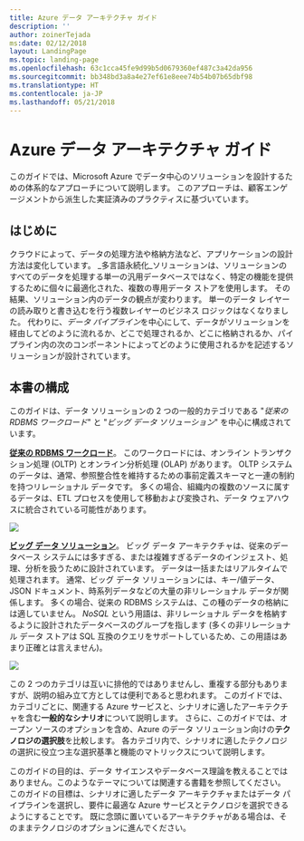 ```yaml
---
title: Azure データ アーキテクチャ ガイド
description: ''
author: zoinerTejada
ms:date: 02/12/2018
layout: LandingPage
ms.topic: landing-page
ms.openlocfilehash: 63c1cca45fe9d99b5d0679360ef487c3a42da956
ms.sourcegitcommit: bb348bd3a8a4e27ef61e8eee74b54b07b65dbf98
ms.translationtype: HT
ms.contentlocale: ja-JP
ms.lasthandoff: 05/21/2018
---
```

# <a name="azure-data-architecture-guide"></a>Azure データ アーキテクチャ ガイド

このガイドでは、Microsoft Azure でデータ中心のソリューションを設計するための体系的なアプローチについて説明します。 このアプローチは、顧客エンゲージメントから派生した実証済みのプラクティスに基づいています。

## <a name="introduction"></a>はじめに

クラウドによって、データの処理方法や格納方法など、アプリケーションの設計方法は変化しています。 _多言語永続化_ソリューションは、ソリューションのすべてのデータを処理する単一の汎用データベースではなく、特定の機能を提供するために個々に最適化された、複数の専用データ ストアを使用します。 その結果、ソリューション内のデータの観点が変わります。 単一のデータ レイヤーの読み取りと書き込むを行う複数レイヤーのビジネス ロジックはなくなりました。 代わりに、*データ パイプライン*を中心にして、データがソリューションを経由してどのように流れるか、どこで処理されるか、どこに格納されるか、パイプライン内の次のコンポーネントによってどのように使用されるかを記述するソリューションが設計されています。 

## <a name="how-this-guide-is-structured"></a>本書の構成

このガイドは、データ ソリューションの 2 つの一般的カテゴリである "*従来の RDBMS ワークロード*" と "*ビッグ データ ソリューション*" を中心に構成されています。 

**[従来の RDBMS ワークロード](./relational-data/index.md)**。 このワークロードには、オンライン トランザクション処理 (OLTP) とオンライン分析処理 (OLAP) があります。 OLTP システムのデータは、通常、参照整合性を維持するための事前定義スキーマと一連の制約を持つリレーショナル データです。 多くの場合、組織内の複数のソースに属するデータは、ETL プロセスを使用して移動および変換され、データ ウェアハウスに統合されている可能性があります。

![](./images/guide-rdbms.svg)

**[ビッグ データ ソリューション](./big-data/index.md)**。 ビッグ データ アーキテクチャは、従来のデータベース システムには多すぎる、または複雑すぎるデータのインジェスト、処理、分析を扱うために設計されています。 データは一括またはリアルタイムで処理されます。 通常、ビッグ データ ソリューションには、キー/値データ、JSON ドキュメント、時系列データなどの大量の非リレーショナル データが関係します。 多くの場合、従来の RDBMS システムは、この種のデータの格納には適していません。 *NoSQL* という用語は、非リレーショナル データを格納するように設計されたデータベースのグループを指します  (多くの非リレーショナル データ ストアは SQL 互換のクエリをサポートしているため、この用語はあまり正確とは言えません)。

![](./images/guide-big-data.svg)

この 2 つのカテゴリは互いに排他的ではありませんし、重複する部分もありますが、説明の組み立て方としては便利であると思われます。 このガイドでは、カテゴリごとに、関連する Azure サービスと、シナリオに適したアーキテクチャを含む**一般的なシナリオ**について説明します。 さらに、このガイドでは、オープン ソースのオプションを含め、Azure のデータ ソリューション向けの**テクノロジの選択肢**を比較します。 各カテゴリ内で、シナリオに適したテクノロジの選択に役立つ主な選択基準と機能のマトリックスについて説明します。 

このガイドの目的は、データ サイエンスやデータベース理論を教えることではありません。このようなテーマについては関連する書籍を参照してください。 このガイドの目標は、シナリオに適したデータ アーキテクチャまたはデータ パイプラインを選択し、要件に最適な Azure サービスとテクノロジを選択できるようにすることです。 既に念頭に置いているアーキテクチャがある場合は、そのままテクノロジのオプションに進んでください。
